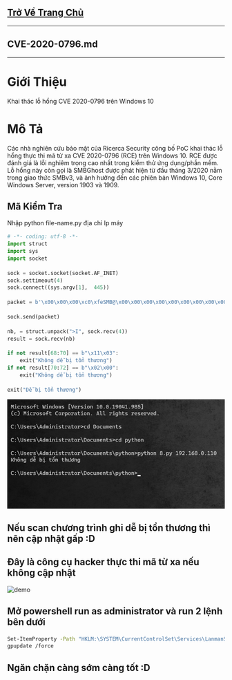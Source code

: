 ## [Trở Về Trang Chủ](http://blogth3pr0.github.io)
---
## CVE-2020-0796.md


--- 


# Giới Thiệu
Khai thác lỗ hổng CVE 2020-0796 trên Windows 10

# Mô Tả 
Các nhà nghiên cứu bảo mật của Ricerca Security  công bố PoC khai thác lỗ hổng thực thi mã từ xa CVE 2020-0796 (RCE) trên Windows 10. RCE được đánh giá là lỗi nghiêm trọng cao nhất trong kiểm thử ứng dụng/phần mềm.
Lỗ hổng này còn gọi là SMBGhost được phát hiện từ đầu tháng 3/2020 nằm trong giao thức SMBv3, và ảnh hưởng đến các phiên bản Windows 10, Core Windows Server, version 1903 và 1909.



## Mã Kiểm Tra 
Nhập python file-name.py địa chỉ Ip máy 

```python
# -*- coding: utf-8 -*- 
import struct
import sys
import socket

sock = socket.socket(socket.AF_INET)
sock.settimeout(4)
sock.connect((sys.argv[1],  445))

packet = b'\x00\x00\x00\xc0\xfeSMB@\x00\x00\x00\x00\x00\x00\x00\x00\x00\x1f\x00\x00\x00\x00\x00\x00\x00\x00\x00\x00\x00\x00\x00\x00\x00\x00\x00\x00\x00\x00\x00\x00\x00\x00\x00\x00\x00\x00\x00\x00\x00\x00\x00\x00\x00\x00\x00\x00\x00\x00\x00\x00\x00\x00\x00\x00\x00\x00\x00$\x00\x08\x00\x01\x00\x00\x00\x7f\x00\x00\x00\x00\x00\x00\x00\x00\x00\x00\x00\x00\x00\x00\x00\x00\x00\x00\x00x\x00\x00\x00\x02\x00\x00\x00\x02\x02\x10\x02"\x02$\x02\x00\x03\x02\x03\x10\x03\x11\x03\x00\x00\x00\x00\x01\x00&\x00\x00\x00\x00\x00\x01\x00 \x00\x01\x00\x00\x00\x00\x00\x00\x00\x00\x00\x00\x00\x00\x00\x00\x00\x00\x00\x00\x00\x00\x00\x00\x00\x00\x00\x00\x00\x00\x00\x00\x00\x00\x00\x00\x00\x03\x00\n\x00\x00\x00\x00\x00\x01\x00\x00\x00\x01\x00\x00\x00\x01\x00\x00\x00\x00\x00\x00\x00'

sock.send(packet)

nb, = struct.unpack(">I", sock.recv(4))
result = sock.recv(nb)

if not result[68:70] == b"\x11\x03":
    exit("Không dễ bị tổn thương")
if not result[70:72] == b"\x02\x00":
    exit("Không dễ bị tổn thương")

exit("Dễ bị tổn thương")
```

![](/assets/images/cve-2020-0796.png)
## Nếu scan chương trình ghi dễ bị tổn thương thì nên cập nhật gấp :D 
## Đây là công cụ hacker thực thi mã từ xa nếu không cập nhật 

![demo](https://github.com/jiansiting/CVE-2020-0796/blob/master/demo.gif?raw=true)



## Mở powershell run as administrator và run 2 lệnh bên dưới
```bash
Set-ItemProperty -Path "HKLM:\SYSTEM\CurrentControlSet\Services\LanmanServer\Parameters" DisableCompression -Type DWORD -Value 1 -Force
gpupdate /force
```
## Ngăn chặn càng sớm càng tốt :D

